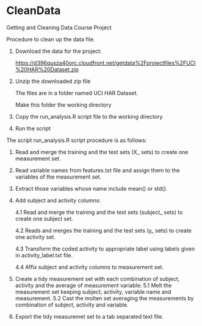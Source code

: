 CleanData
=========

Getting and Cleaning Data
Course Project

Procedure to clean up the data file.

1. Download the data for the project: 

    https://d396qusza40orc.cloudfront.net/getdata%2Fprojectfiles%2FUCI%20HAR%20Dataset.zip 

2. Unzip the downloaded zip file

    The files are in a folder named UCI HAR Dataset.

    Make this folder the working directory

3. Copy the run_analysis.R script file to the working directory

4. Run the script

The script run_analysis.R script procedure is as follows:

1. Read and merge the training and the test sets (X_ sets) to create one measurement set.

2. Read variable names from features.txt file and assign them to the variables of the measurement set.

3. Extract those variables whose name include mean() or std().

4. Add subject and activity columns:

    4.1 Read and merge the training and the test sets (subject_ sets) to create one subject set.

    4.2 Reads and merges the training and the test sets (y_ sets) to create one activity set.

    4.3 Transform the coded activity to appropriate label using labels given in activity_label.txt file.

    4.4 Affix subject and activity columns to measurement set.

5. Create a tidy measurement set with each combination of subject, activity and the average of measurement variable:
    5.1 Melt the measurement set keeping subject, activity, variable name and measurement.
    5.2 Cast the molten set averaging the measurements by combination of subject, activity and variable.
6.  Export the tidy measuremet set to a tab separated text file.

